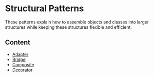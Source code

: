 # Structural Patterns

These patterns explain how to assemble objects and classes into larger structures while keeping these structures flexible and efficient.

## Content

* [Adapter](adapter)
* [Bridge](bridge)
* [Composite](composite)
* [Decorator](decorator)
